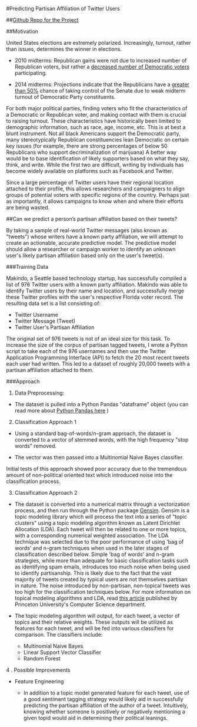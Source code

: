 #Predicting Partisan Affiliation of Twitter Users

##[Github Repo for the Project](https://github.com/johnkabler/voter_data_project)

##Motivation

United States elections are extremely polarized. Increasingly, turnout, rather than issues, determines the winner in elections.
  * 2010 midterms:  Republican gains were not due to increased number of Republican voters, but rather a [decreased number of Democratic voters]() participating.

  * 2014 midterms:  Projections indicate that the Republicans have a [greater than 50%]() chance of taking control of the Senate due to weak midterm turnout of Democratic Party constituents.

For both major political parties, finding voters who fit the characteristics of a Democratic or Republican voter, and making contact with them is crucial to raising turnout.  These characteristics have historically been limited to demographic information, such as race, age, income, etc.
This is at best a blunt instrument.  Not all black Americans support the Democratic party, many stereotypically Republican constituencies lean Democratic on certain key issues (for example, there are strong percentages of below 50 Republicans who support decriminalization of marijuana)
A better way would be to base identification of likely supporters based on what they say, think, and write.  While the first two are difficult, writing by individuals has become widely available on platforms such as Facebook and Twitter.

Since a large percentage of Twitter users have their regional location attached to their profile, this allows researchers and campaigners to align groups of potential voters with specific regions of the country.  Perhaps just as importantly, it allows campaigns to know when and where their efforts are being wasted.


##Can we predict a person’s partisan affiliation based on their tweets?



By taking a sample of real-world Twitter messages (also known as "tweets") whose writers have a known party affiliation, we will attempt to create an actionable, accurate predictive model.  The predictive model should allow a researcher or campaign worker to identify an unknown user's likely partisan affiliation based only on the user's tweet(s).

###Training Data

Makindo, a Seattle based technology startup, has successfully compiled a list of 976 Twitter users with a known party affiliation.  Makindo was able to identify Twitter users by their name and location, and successfully merge these Twitter profiles with the user's respective Florida voter record.  The resulting data set is a list consisting of:

  * Twitter Username
  * Twitter Message (Tweet)
  * Twitter User's Partisan Affiliation

The original set of 976 tweets is not of an ideal size for this task.  To increase the size of the corpus of partisan tagged tweets, I wrote a Python script to take each of the 976 usernames and then use the Twitter Application Programming Interface (API) to fetch the 20 most recent tweets each user had written.  This led to a dataset of roughly 20,000 tweets with a partisan affiliation attached to them.

###Approach

1. Data Preprocessing:
  * The dataset is pulled into a Python Pandas "dataframe" object (you can read more about [Python Pandas here]() )

2. Classification Approach 1

  * Using a standard bag-of-words/n-gram approach, the dataset is converted to a vector
  of stemmed words, with the high frequency "stop words" removed.

  * The vector was then passed into a Multinomial Naive Bayes classifier.

  Initial tests of this approach showed poor accuracy due to the tremendous amount of
  non-political oriented text which introduced noise into the classification process.

3. Classification Approach 2

  * The dataset is converted into a numerical matrix through a vectorization process, and then run through the Python package [Gensim]().
  Gensim is a topic modeling library which will process the text into a series of "topic clusters" using a topic modeling algorithm known as
  Latent Dirichlet Allocation (LDA).  Each tweet will then be related to one or more topics, with
  a corresponding numerical weighted association.  The LDA technique was selected due to
  the poor performance of using 'bag of words' and n-gram techniques when used in the later stages
  of classification described below.  Simple 'bag of words' and n-gram strategies, while
  more than adequate for basic classification tasks such as identifying spam emails,
  introduces too much noise when being used to identify partisanship.  This is likely due
  to the fact that the vast majority of tweets created by typical users are not themselves
  partisan in nature.  The noise introduced by non-partisan, non-topical tweets was too high
  for the classification techniques below.  For more information on topical modeling
algorithms and LDA, read [this article](http://www.cs.princeton.edu/~blei/papers/Blei2012.pdf)
published by Princeton University's Computer Science department.

  * The topic modeling algorithm will output, for each tweet, a vector of topics
and their relative weights.  These outputs will be utilized as features for each
tweet, and will be fed into various classifiers for comparison.  The classifiers
include:

    * Multinomial Naive Bayes
    * Linear Support Vector Classifier
    * Random Forest


4 . Possible Improvements

  * Feature Engineering

    * In addition to a topic model generated feature for each tweet,
    use of a good sentiment tagging strategy would likely aid in successfully predicting
    the partisan affiliation of the author of a tweet.  Intuitively, knowing whether
    someone is positively or negatively mentioning a given topid would aid in determining
    their political leanings.
